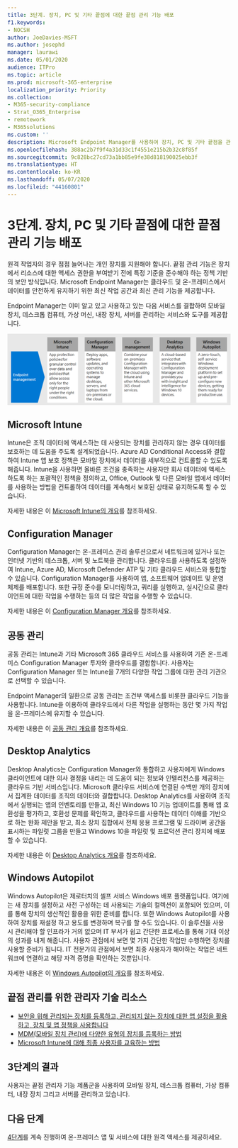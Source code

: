 ```yaml
---
title: 3단계. 장치, PC 및 기타 끝점에 대한 끝점 관리 기능 배포
f1.keywords:
- NOCSH
author: JoeDavies-MSFT
ms.author: josephd
manager: laurawi
ms.date: 05/01/2020
audience: ITPro
ms.topic: article
ms.prod: microsoft-365-enterprise
localization_priority: Priority
ms.collection:
- M365-security-compliance
- Strat_O365_Enterprise
- remotework
- M365solutions
ms.custom: ''
description: Microsoft Endpoint Manager를 사용하여 장치, PC 및 기타 끝점을 관리합니다.
ms.openlocfilehash: 388ac2b7f9f4a31d33c1f4551e215b2b32c8f85f
ms.sourcegitcommit: 9c828bc27cd73a1bb85e9fe38d818190025ebb3f
ms.translationtype: HT
ms.contentlocale: ko-KR
ms.lasthandoff: 05/07/2020
ms.locfileid: "44160801"
---
```

# <a name="step-3-deploy-endpoint-management-for-your-devices-pcs-and-other-endpoints"></a>3단계. 장치, PC 및 기타 끝점에 대한 끝점 관리 기능 배포

원격 작업자의 경우 점점 늘어나는 개인 장치를 지원해야 합니다. 끝점 관리 기능은 장치에서 리소스에 대한 액세스 권한을 부여받기 전에 특정 기준을 준수해야 하는 정책 기반의 보안 방식입니다. Microsoft Endpoint Manager는 클라우드 및 온-프레미스에서 데이터를 안전하게 유지하기 위한 최신 작업 공간과 최신 관리 기능을 제공합니다. 

Endpoint Manager는 이미 알고 있고 사용하고 있는 다음 서비스를 결합하여 모바일 장치, 데스크톱 컴퓨터, 가상 머신, 내장 장치, 서버를 관리하는 서비스와 도구를 제공합니다.

![끝점 관리용 구성 요소](../media/empower-people-to-work-remotely/endpoint-managment-step-grid.png)

## <a name="microsoft-intune"></a>Microsoft Intune

Intune은 조직 데이터에 액세스하는 데 사용되는 장치를 관리하지 않는 경우 데이터를 보호하는 데 도움을 주도록 설계되었습니다. Azure AD Conditional Access와 결합하여 Intune 앱 보호 정책은 모바일 장치에서 데이터를 세부적으로 컨트롤할 수 있도록 해줍니다. Intune을 사용하면 올바른 조건을 충족하는 사용자만 회사 데이터에 액세스하도록 하는 포괄적인 정책을 정의하고, Office, Outlook 및 다른 모바일 앱에서 데이터를 사용하는 방법을 컨트롤하여 데이터를 계속해서 보호된 상태로 유지하도록 할 수 있습니다.

자세한 내용은 이 [Microsoft Intune의 개요](https://docs.microsoft.com/intune/fundamentals/what-is-intune)를 참조하세요.

## <a name="configuration-manager"></a>Configuration Manager

Configuration Manager는 온-프레미스 관리 솔루션으로서 네트워크에 있거나 또는 인터넷 기반의 데스크톱, 서버 및 노트북을 관리합니다. 클라우드를 사용하도록 설정하여 Intune, Azure AD, Microsoft Defender ATP 및 기타 클라우드 서비스와 통합할 수 있습니다. Configuration Manager를 사용하여 앱, 소프트웨어 업데이트 및 운영 체제를 배포합니다. 또한 규정 준수를 모니터링하고, 쿼리를 실행하고, 실시간으로 클라이언트에 대한 작업을 수행하는 등의 더 많은 작업을 수행할 수 있습니다.

자세한 내용은 이 [Configuration Manager 개요](https://docs.microsoft.com/mem/configmgr/core/understand/introduction)를 참조하세요.

## <a name="co-management"></a>공동 관리

공동 관리는 Intune과 기타 Microsoft 365 클라우드 서비스를 사용하여 기존 온-프레미스 Configuration Manager 투자와 클라우드를 결합합니다. 사용자는 Configuration Manager 또는 Intune을 7개의 다양한 작업 그룹에 대한 관리 기관으로 선택할 수 있습니다.

Endpoint Manager의 일환으로 공동 관리는 조건부 액세스를 비롯한 클라우드 기능을 사용합니다. Intune을 이용하여 클라우드에서 다른 작업을 실행하는 동안 몇 가지 작업을 온-프레미스에 유지할 수 있습니다.

자세한 내용은 이 [공동 관리 개요](https://docs.microsoft.com/mem/configmgr/comanage/overview)를 참조하세요.

## <a name="desktop-analytics"></a>Desktop Analytics

Desktop Analytics는 Configuration Manager와 통합하고 사용자에게 Windows 클라이언트에 대한 의사 결정을 내리는 데 도움이 되는 정보와 인텔리전스를 제공하는 클라우드 기반 서비스입니다. Microsoft 클라우드 서비스에 연결된 수백만 개의 장치에서 집계한 데이터를 조직의 데이터와 결합합니다. Desktop Analytics를 사용하여 조직에서 실행되는 앱의 인벤토리를 만들고, 최신 Windows 10 기능 업데이트를 통해 앱 호환성을 평가하고, 호환성 문제를 확인하고, 클라우드를 사용하는 데이터 이해를 기반으로 하는 완화 제안을 받고, 최소 장치 집합에서 전체 응용 프로그램 및 드라이버 공간을 표시하는 파일럿 그룹을 만들고 Windows 10을 파일럿 및 프로덕션 관리 장치에 배포할 수 있습니다.

자세한 내용은 이 [Desktop Analytics 개요](https://docs.microsoft.com/mem/configmgr/desktop-analytics/overview)를 참조하세요.

## <a name="windows-autopilot"></a>Windows Autopilot

Windows Autopilot은 제로터치의 셀프 서비스 Windows 배포 플랫폼입니다. 여기에는 새 장치를 설정하고 사전 구성하는 데 사용되는 기술의 컬렉션이 포함되어 있으며, 이를 통해 장치의 생산적인 활용을 위한 준비를 합니다. 또한 Windows Autopilot를 사용하여 장치를 재설정 하고 용도를 변경하며 복구를 할 수도 있습니다. 이 솔루션을 사용 시 관리해야 할 인프라가 거의 없으며 IT 부서가 쉽고 간단한 프로세스를 통해 기대 이상의 성과를 내게 해줍니다. 사용자 관점에서 보면 몇 가지 간단한 작업만 수행하면 장치를 사용할 준비가 됩니다. IT 전문가의 관점에서 보면 최종 사용자가 해야하는 작업은 네트워크에 연결하고 해당 자격 증명을 확인하는 것뿐입니다.

자세한 내용은 이 [Windows Autopilot의 개요](https://docs.microsoft.com/windows/deployment/windows-autopilot/windows-autopilot)를 참조하세요.

## <a name="admin-technical-resources-for-endpoint-management"></a>끝점 관리를 위한 관리자 기술 리소스

- [보안을 위해 관리되는 장치를 등록하고, 관리되지 않는 장치에 대한 앱 설정을 활용하고, 장치 및 앱 정책을 사용합니다](https://docs.microsoft.com/microsoft-365/enterprise/mobility-infrastructure)
- [MDM(모바일 장치 관리)에 다양한 유형의 장치를 등록하는 방법](https://docs.microsoft.com/mem/intune/enrollment/device-enrollment)
- [Microsoft Intune에 대해 최종 사용자를 교육하는 방법](https://docs.microsoft.com/mem/intune/fundamentals/end-user-educate)
 
## <a name="results-of-step-3"></a>3단계의 결과

사용자는 끝점 관리자 기능 제품군을 사용하여 모바일 장치, 데스크톱 컴퓨터, 가상 컴퓨터, 내장 장치 그리고 서버를 관리하고 있습니다.

## <a name="next-step"></a>다음 단계

[4단계](empower-people-to-work-remotely-teams-productivity-apps.md)를 계속 진행하여 온-프레미스 앱 및 서비스에 대한 원격 액세스를 제공하세요.
